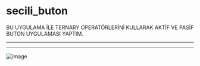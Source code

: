 # secili_buton

BU UYGULAMA İLE TERNARY OPERATÖRLERİNİ KULLARAK 
AKTİF VE PASİF BUTON UYGULAMASI YAPTIM.

---------------------------------------------
---------------------------------------------
![image](https://github.com/user-attachments/assets/33bced68-3cf0-4c7b-8fe6-f219156419a2)

